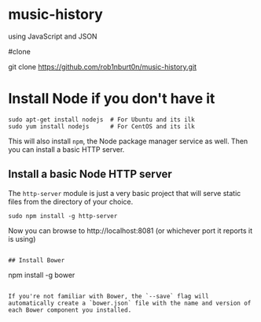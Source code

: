 # music-history

using JavaScript and JSON

#clone

git clone https://github.com/rob1nburt0n/music-history.git

# Install Node if you don't have it

```
sudo apt-get install nodejs  # For Ubuntu and its ilk
sudo yum install nodejs      # For CentOS and its ilk
```
    
This will also install `npm`, the Node package manager service as well. Then you can install a basic HTTP server.

## Install a basic Node HTTP server 
The `http-server` module is just a very basic project that will serve static files from the directory of your choice.

    sudo npm install -g http-server


Now you can browse to http://localhost:8081 (or whichever port it reports it is using) 


```

## Install Bower

```
npm install -g bower

   
```

If you're not familiar with Bower, the `--save` flag will automatically create a `bower.json` file with the name and version of each Bower component you installed.


